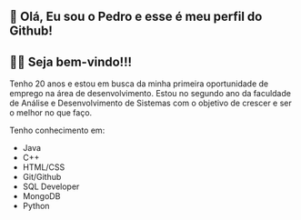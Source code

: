 👋 Olá, Eu sou o Pedro e esse é meu perfil do Github!
---------------------------------------------------------------------------------------------------------------------------------------------------------------------------------------

👨‍💻 Seja bem-vindo!!!
---------------------------------------------------------------------------------------------------------------------------------------------------------------------------------------

Tenho 20 anos e estou em busca da minha primeira oportunidade de emprego na área de desenvolvimento. Estou no segundo ano da faculdade de Análise e Desenvolvimento de Sistemas com o objetivo de crescer e ser o melhor no que faço.

Tenho conhecimento em:

* Java
* C++
* HTML/CSS
* Git/Github
* SQL Developer
* MongoDB
* Python
